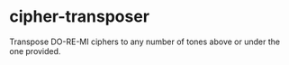# cipher-transposer
Transpose DO-RE-MI ciphers to any number of tones above or under the one provided.
